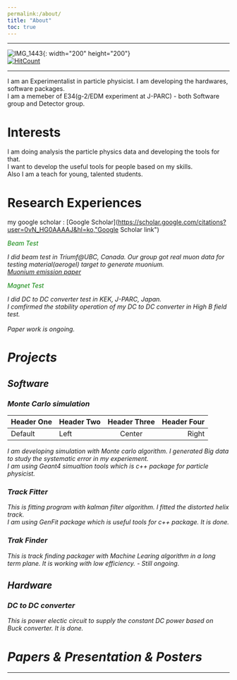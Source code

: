 ```yaml
---
permalink:/about/
title: "About"
toc: true
---
```

* * *
![IMG_1443](https://user-images.githubusercontent.com/35910868/88503062-87d01480-d00b-11ea-8478-1327f8a95be3.jpg){: width="200" height="200"}   
[![HitCount](http://hits.dwyl.com/woodolee/https://woodoleegithubio/.svg)](http://hits.dwyl.com/woodolee/https://woodoleegithubio/)
* * *
I am an Experimentalist in particle physicist. I am developing the hardwares, software packages.<br> 
I am a memeber of E34(g-2/EDM experiment at J-PARC) - both Software group and Detector group.

# Interests
I am doing analysis the particle physics data and developing the tools for that.<br> 
I want to develop the useful tools for people based on my skills.<br> 
Also I am a teach for young, talented students.<br> 

# Research Experiences
my google scholar : [Google Scholar](https://scholar.google.com/citations?user=0vN_HG0AAAAJ&hl=ko,"Google Scholar link")

<em><span style="color:green">Beam Test</span><em>

I did beam test in Triumf@UBC, Canada.
Our group got real muon data for testing material(aerogel) target to generate muonium.<br> 
[Muonium emission paper](https://academic.oup.com/ptep/article/2014/9/091C01/1530603, "Muoniumlink")

<em><span style="color:green">Magnet Test</span><em>

I did DC to DC converter test in KEK, J-PARC, Japan.   
I comfirmed the stability operation of my DC to DC converter in High B field test.<br>  
Paper work is ongoing.

# Projects
## Software
### Monte Carlo simulation

| Header One | Header Two | Header Three | Header Four | 
| ---------- | :--------- | :----------: | ----------: | 
| Default | Left | Center | Right |

I am developing simulation with Monte carlo algorithm. I generated Big data to study the systematic error in my experiement.<br> 
I am using Geant4 simualtion tools which is c++ package for particle physicist.
### Track Fitter
This is fitting program with kalman filter algorithm. I fitted the distorted helix track.<br> 
I am using GenFit package which is useful tools for c++ package. It is done. 
### Trak Finder
This is track finding packager with Machine Learing algorithm in a long term plane. It is working with low efficiency. - Still ongoing.
## Hardware
### DC to DC converter
This is power electic circuit to supply the constant DC power based on Buck converter. It is done. 
# Papers & Presentation & Posters


---

